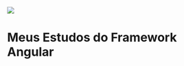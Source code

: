 ![](https://angular.io/assets/images/logos/angular/logo-nav@2x.png)

# Meus Estudos do Framework Angular